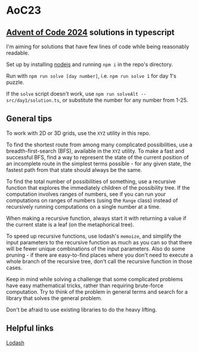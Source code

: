 # AoC23

## [Advent of Code 2024](https://adventofcode.com/2024) solutions in typescript

I'm aiming for solutions that have few lines of code while being reasonably readable.

Set up by installing [nodejs](https://nodejs.org/en/) and running `npm i` in the repo's directory.

Run with `npm run solve [day number]`, i.e. `npm run solve 1` for day 1's puzzle.

If the `solve` script doesn't work, use `npm run solveAlt -- src/day1/solution.ts`, or substitute the number for any number from 1-25.

## General tips

To work with 2D or 3D grids, use the `XYZ` utility in this repo.

To find the shortest route from among many complicated possibilities, use a breadth-first-search (BFS), available in the `XYZ` utility. To make a fast and successful BFS, find a way to represent the state of the current position of an incomplete route in the simplest terms possible - for any given state, the fastest path from that state should always be the same.

To find the total number of possibilities of something, use a recursive function that explores the immediately children of the possibility tree. If the computation involves ranges of numbers, see if you can run your computations on ranges of numbers (using the `Range` class) instead of recursively running computations on a single number at a time.

When making a recursive function, always start it with returning a value if the current state is a leaf (on the metaphorical tree).

To speed up recursive functions, use lodash's `memoize`, and simplify the input parameters to the recursive function as much as you can so that there will be fewer unique combinations of the input parameters. Also do some pruning - if there are easy-to-find places where you don't need to execute a whole branch of the recursive tree, don't call the recursive function in those cases.

Keep in mind while solving a challenge that some complicated problems have easy mathematical tricks, rather than requiring brute-force computation. Try to think of the problem in general terms and search for a library that solves the general problem.

Don't be afraid to use existing libraries to do the heavy lifting.

## Helpful links

[Lodash](https://lodash.com/docs/)
